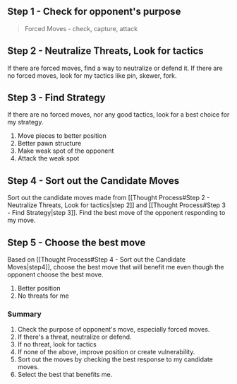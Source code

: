##  Step 1 - Check for opponent's purpose

> Forced Moves - check, capture, attack

## Step 2 - Neutralize Threats, Look for tactics

If there are forced moves, find a way to neutralize or defend it.
If there are no forced moves, look for my tactics like pin, skewer, fork.

## Step 3 - Find Strategy

If there are no forced moves, nor any good tactics, look for a best choice for my strategy.
1. Move pieces to better position
2. Better pawn structure
3. Make weak spot of the opponent
4. Attack the weak spot

## Step 4 - Sort out the Candidate Moves

Sort out the candidate moves made from [[Thought Process#Step 2 - Neutralize Threats, Look for tactics|step 2]] and [[Thought Process#Step 3 - Find Strategy|step 3]].
Find the best move of the opponent responding to my move.

## Step 5 - Choose the best move

Based on [[Thought Process#Step 4 - Sort out the Candidate Moves|step4]], choose the best move that will benefit me even though the opponent choose the best move.
1. Better position
2. No threats for me


### Summary

1. Check the purpose of opponent's move, especially forced moves.
2. If there's a threat, neutralize or defend.
3. If no threat, look for tactics
4. If none of the above, improve position or create vulnerability.
5. Sort out the moves by checking the best response to my candidate moves.
6. Select the best that benefits me.